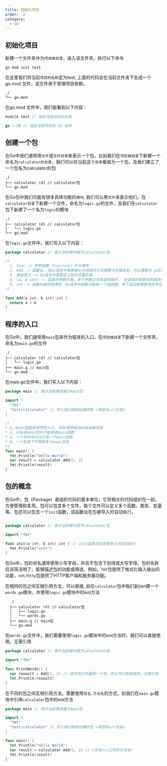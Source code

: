 ```yaml
---
title: 初始化项目
order: -2
category:
  - GO
---
```


## 初始化项目

新建一个文件夹作为`项目根目录`，进入该文件夹，执行以下命令

```shell
go mod init test
```

在这里我们将当前`项目的名称`定为test,
上面的代码会在当前文件夹下生成一个 go.mod 文件，该文件用于管理项目依赖。

``` FileTree
./
└── go.mod
```

在go.mod 文件中，我们能看到以下内容：

``` go
module test // 指定当前项目的名称

go 1.20 // 指定当前项目的 Go 版本
```

## 创建一个包

在Go中我们通常用`文件`或`文件目录`来表示一个包，比如我们在`项目根目录`下新建一个命名为`calculator的目录`，我们可以将当前这个`目录`看做为一个包，及我们建立了一个包名为calculator的包

``` FileTree
./
├── calculator (d) // calculator包
└── go.mod
```

在Go包中我们可能有很多具体功能的`模块`, 我们可以用`文件`来表示他们，在`calculator目录`下新建一个文件，命名为`logic.go`的文件，及我们在`calculator`包下新建了一个名为`logic`的模块

``` FileTree
./
├── calculator (d) // calculator包
│   └── logic.go
└── go.mod
```

在`logic.go`文件中，我们写入以下内容：

``` go
package calculator // 表示当前模块属于calculator包

/*
  1. func -> 声明函数（function）的关键字
  2. Add -> 函数名, 在Go语言中需要被公共调用的方法需要大驼峰命名，可以理解为 public Add
  3. 类型定义 -> Go语言中类型定义放在变量后面
  4. (a, b int) -> 函数的参数列表，多个参数之间用逗号隔开， 在调用时需要按照顺序传入
  5. int -> 函数的返回值类型，Go语言中函数只能有一个返回值，多个返回值需要用括号包裹起来
*/

func Add(a int, b int) int {
  return a + b
}
```

## 程序的入口

在Go中，我们通常用`main`包来作为程序的入口，在`项目根目录`下新建一个文件夹，命名为`main.go`的文件

``` FileTree
./
├── calculator (d) // calculator包
│   └── logic.go
├── main.g // main包
└── go.mod
```

在main.go文件中，我们写入以下内容：

``` go
package main // 表示当前模块属于main包

import (
  "fmt"
  "test/calculator" // 导入我们刚刚创建的包 <项目名>/<包名>
)

/*
* 1、main函数是程序的入口, 会在程序启动时自动被调用
* 2、只有在main包中才能使用main函数
* 3、一个文件中只允许有一个main函数
* 4、一个目录下不推荐多个main方法
*/ 
func main() {
  fmt.Println("Hello World")
  var result = calculator.Add(1, 2)
  fmt.Println(result)
}

```

## 包的概念

在Go中，包（Package）是组织代码的基本单位，它将相关的代码组织在一起，方便管理和复用。包可以包含多个文件，每个文件可以定义多个函数、类型、变量等。包还可以包含一个`init`函数，该函数会在包被导入时自动执行。

```go

package calculator // 表示当前模块属于calculator包

import "fmt"

func init(a int, b int) int { // init函数会在包被导入时自动执行
  fmt.Println("init")
}
```

在Go中，包的命名通常使用小写字母，并且不包含下划线或大写字母。包的名称应该简洁明了，能够描述包的功能或用途。例如，`fmt`包提供了格式化输入输出的功能，`net/http`包提供了HTTP客户端和服务器功能。

在相同的包之间互相引用方法，可以直接, 如在`calculator`包中我们新jian建一个`words.go`模块，并使用`logic.go`模块中的`Add`方法

``` FileTree
  ./
  ├── calculator (d) // calculator包
  │   ├── logic.go
  │   └── words.go
  ├── main.g // main包
  └── go.mod
```

在`words.go`文件中，我们需要使用`logic.go`模块中的`Add`方法时，我们可以直接使用，无需引用

``` go
package calculator // 表示当前模块属于calculator包

import "fmt"

func PrintWords() {
  var resoult = Add(1, 2) // 因为他们所属同一个包，所以可以直接使用，无需引用
  fmt.Println(resoult)
}
```

在不同的包之间互相引用方法，需要使用`包名.方法名`的方式，如我们在`main.go`模块中引用`calculator`包中的`Add`方法

``` go
package main // 表示当前模块属于main包

import (
  "fmt"
  "test/calculator" // 导入我们刚刚创建的包 <项目名>/<包名>
)

func main() {
  fmt.Println("Hello World")
  var result = calculator.Add(1, 2) // <包名>/<公开的方法名>
  fmt.Println(result)
}
```
